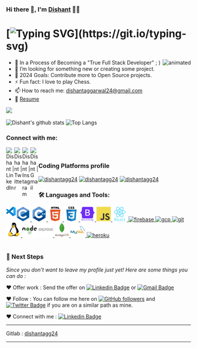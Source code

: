 ### Hi there 👋, I'm [Dishant](https://portfolio-site-dishantagg24.vercel.app/) 👨‍💻

# [![Typing SVG](https://readme-typing-svg.herokuapp.com?size=22&width=1000&lines=I'm+a+Student%2C+Developer%2C+Competitive+Programmer%2C+and+Open+Source+Enthusiast!!)](https://git.io/typing-svg)

  <img align="right" src="https://user-images.githubusercontent.com/48678280/88862734-4903af80-d201-11ea-968b-9c939d88a37c.gif" alt="animated" />

- 🌱 In a Process of Becoming a "True Full Stack Developer" ; )
- 👯 I’m looking for something new or creating some project.
- 🥅 2024 Goals: Contribute more to Open Source projects.
- ⚡ Fun fact: I love to play Chess.
- 📫 How to reach me: dishantaggarwal24@gmail.com
- 📝 [Resume](https://drive.google.com/file/d/1jVXMFe8W49lE_fe9ll3DW1Dbm84nyJ7G/view?usp=sharing)

<a href="https://portfolio-site-dishant-aggarwals-projects.vercel.app/">
  <img src="https://img.shields.io/badge/Portfolio-blue?style=for-the-badge&logo=amp&logoColor=white"><a/>


  
  
<br />


![Dishant's github stats](https://github-readme-stats.vercel.app/api?username=dishantagg24&count_private=true&include_all_commits=true&show_icons=true)
![Top Langs](https://github-readme-stats.vercel.app/api/top-langs/?username=dishantagg24&layout=compact)

### Connect with me:

[<img align="left" alt="Dishant | LinkedIn" width="22px" src="https://cdn.jsdelivr.net/npm/simple-icons@v3/icons/linkedin.svg" />][linkedin]
[<img align="left" alt="Dishant | Twitter" width="22px" src="https://cdn.jsdelivr.net/npm/simple-icons@v3/icons/twitter.svg" />][twitter]
[<img align="left" alt="Dishant | Instagram" width="22px" src="https://cdn.jsdelivr.net/npm/simple-icons@v3/icons/instagram.svg" />][instagram]
[<img align="left" alt="Dishant | Gmail" width="22px" src="https://cdn.jsdelivr.net/npm/simple-icons@v3/icons/gmail.svg" />][gmail]

<br />

### Coding Platforms profile
<p align="left">
<a href="https://leetcode.com/dishantagg24/" target="blank"><img align="center" src="https://github.com/rahuldkjain/github-profile-readme-generator/blob/master/src/images/icons/Social/leet-code.svg" alt="dishantagg24" height="30" width="40" /></a>
<a href="https://www.hackerearth.com/@dishantaggarwal24" target="blank"><img align="center" src="https://github.com/rahuldkjain/github-profile-readme-generator/blob/master/src/images/icons/Social/hackerearth.svg" alt="dishantagg24" height="30" width="40" /></a>
<a href="https://www.codechef.com/users/dishantagg24" target="blank"><img align="center" src="https://cdn.jsdelivr.net/npm/simple-icons@3.1.0/icons/codechef.svg" alt="dishantagg24" height="30" width="40" /></a>
</p>

### 🛠️ Languages and Tools:

<img align="left" alt="Visual Studio Code" width="26px" src="https://raw.githubusercontent.com/github/explore/80688e429a7d4ef2fca1e82350fe8e3517d3494d/topics/visual-studio-code/visual-studio-code.png" />
<p align="left"> <a href="https://www.cprogramming.com/" target="_blank"> <img src="https://raw.githubusercontent.com/devicons/devicon/master/icons/c/c-original.svg" alt="c" width="40" height="40"/> </a>  <a href="https://www.w3schools.com/cpp/" target="_blank"> <img src="https://raw.githubusercontent.com/devicons/devicon/master/icons/cplusplus/cplusplus-original.svg" alt="cplusplus" width="40" height="40"/> </a>  <a href="https://www.w3.org/html/" target="_blank"> <img src="https://raw.githubusercontent.com/devicons/devicon/master/icons/html5/html5-original-wordmark.svg" alt="html5" width="40" height="40"/> </a>  <a href="https://www.w3schools.com/css/" target="_blank"> <img src="https://raw.githubusercontent.com/devicons/devicon/master/icons/css3/css3-original-wordmark.svg" alt="css3" width="40" height="40"/> </a>  <a href="https://getbootstrap.com" target="_blank"> <img src="https://raw.githubusercontent.com/devicons/devicon/master/icons/bootstrap/bootstrap-plain-wordmark.svg" alt="bootstrap" width="40" height="40"/> </a>  <a href="https://developer.mozilla.org/en-US/docs/Web/JavaScript" target="_blank"> <img src="https://raw.githubusercontent.com/devicons/devicon/master/icons/javascript/javascript-original.svg" alt="javascript" width="40" height="40"/> </a>  <a href="https://reactjs.org/" target="_blank"> <img src="https://raw.githubusercontent.com/devicons/devicon/master/icons/react/react-original-wordmark.svg" alt="react" width="40" height="40"/> </a>  <a href="https://nodejs.org" target="_blank"><a href="https://firebase.google.com/" target="_blank"> <img src="https://www.vectorlogo.zone/logos/firebase/firebase-icon.svg" alt="firebase" width="40" height="40"/> </a> <a href="https://cloud.google.com" target="_blank"> <img src="https://www.vectorlogo.zone/logos/google_cloud/google_cloud-icon.svg" alt="gcp" width="40" height="40"/> </a> <a href="https://git-scm.com/" target="_blank"> <img src="https://www.vectorlogo.zone/logos/git-scm/git-scm-icon.svg" alt="git" width="40" height="40"/> </a> <a href="https://www.linux.org/" target="_blank"> <img src="https://raw.githubusercontent.com/devicons/devicon/master/icons/linux/linux-original.svg" alt="linux" width="40" height="40"/> </a> <img src="https://raw.githubusercontent.com/devicons/devicon/master/icons/nodejs/nodejs-original-wordmark.svg" alt="nodejs" width="40" height="40"/> </a>  <a href="https://expressjs.com" target="_blank"> <img src="https://raw.githubusercontent.com/devicons/devicon/master/icons/express/express-original-wordmark.svg" alt="express" width="40" height="40"/> </a>  <a href="https://www.mongodb.com/" target="_blank"> <img src="https://raw.githubusercontent.com/devicons/devicon/master/icons/mongodb/mongodb-original-wordmark.svg" alt="mongodb" width="40" height="40"/> </a>  <a href="https://www.mysql.com/" target="_blank"> <img src="https://raw.githubusercontent.com/devicons/devicon/master/icons/mysql/mysql-original-wordmark.svg" alt="mysql" width="40" height="40"/> </a>  <a href="https://heroku.com" target="_blank"> <img src="https://www.vectorlogo.zone/logos/heroku/heroku-icon.svg" alt="heroku" width="40" height="40"/> </a>


<br />
<br />

### 👣 Next Steps

_Since you don't want to leave my profile just yet! Here are some things you can do :_


❤️ Offer work : Send the offer on [![Linkedin Badge](https://img.shields.io/badge/-Dishant_Aggarwal-blue?style=flat-square&logo=Linkedin&logoColor=white&link=https://www.linkedin.com/in/dishantagg24/)](https://www.linkedin.com/in/dishantagg24/)
or [![Gmail Badge](https://img.shields.io/badge/dishantaggarwal24@gmail.com-c14438?style=flat-square&logo=Gmail&logoColor=white&link=mailto:dishantaggarwal24@gmail.com)](mailto:dishantaggarwal24@gmail.com)


❤️ Follow : You can follow me here on [![GitHub followers](https://img.shields.io/github/followers/dishantagg24?label=Follow&style=social)](https://github.com/dishantagg24/?tab=follow) and [![Twitter Badge](https://img.shields.io/badge/-@dishant24_agg-1ca0f1?style=flat-square&labelColor=1ca0f1&logo=twitter&logoColor=white&link=https://twitter.com/dishant24_agg)](https://twitter.com/dishant24_agg)
if you are on a similar path as mine.


❤️ Connect with me : [![Linkedin Badge](https://img.shields.io/badge/-Dishant_Aggarwal-blue?style=flat-square&logo=Linkedin&logoColor=white&link=https://www.linkedin.com/in/dishantagg24/)](https://www.linkedin.com/in/dishantagg24/)


----------------------------------------------------------

Gitlab : [dishantagg24](https://gitlab.com/dishantaggarwal24)

---

[twitter]: https://twitter.com/dishant24_agg
[instagram]: https://www.instagram.com/dishant24_agg/
[linkedin]: https://www.linkedin.com/in/dishantagg24/
[gmail]: mailto:dishantaggarwal24@gmail.com

